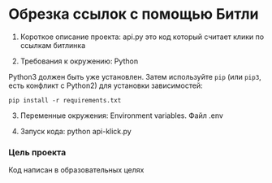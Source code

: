# Обрезка ссылок с помощью Битли

1. Короткое описание проекта:
    api.py это код который считает клики по ссылкам битлинка

2. Требования к окружению:
     Python

Python3 должен быть уже установлен. 
Затем используйте `pip` (или `pip3`, есть конфликт с Python2) для установки зависимостей:
```
pip install -r requirements.txt
```

3. Переменные окружения: Environment variables.
Файл .env

4. Запуск кода:
   python api-klick.py




### Цель проекта

Код написан в образовательных целях
